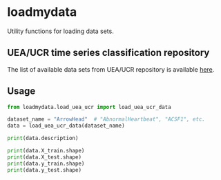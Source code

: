 # loadmydata
Utility functions for loading data sets.

## UEA/UCR time series classification repository

The list of available data sets from UEA/UCR repository is available [here](http://www.timeseriesclassification.com/dataset.php).


## Usage

```python
from loadmydata.load_uea_ucr import load_uea_ucr_data

dataset_name = "ArrowHead"  # "AbnormalHeartbeat", "ACSF1", etc. 
data = load_uea_ucr_data(dataset_name) 

print(data.description)

print(data.X_train.shape)
print(data.X_test.shape)
print(data.y_train.shape)
print(data.y_test.shape)
```